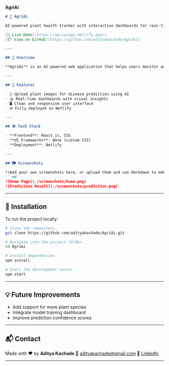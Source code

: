 **AgriAi**

````markdown
# 🌿 AgriAi

AI-powered plant health tracker with interactive dashboards for real-time monitoring.

[🔗 Live Demo](https://agriaiapp.netlify.app/)  
[📦 View on GitHub](https://github.com/adityakachade/AgriAi)

---

## 📌 Overview

**AgriAi** is an AI-powered web application that helps users monitor and diagnose plant health through image inputs. With a focus on user experience and clean data visualization, it simplifies the process of identifying plant diseases and tracking them in real time.

---

## 🚀 Features

- 📸 Upload plant images for disease prediction using AI
- 📊 Real-time dashboards with visual insights
- 🖥️ Clean and responsive user interface
- 🌐 Fully deployed on Netlify

---

## 🛠️ Tech Stack

- **Frontend**: React.js, CSS
- **UI Frameworks**: None (custom CSS)
- **Deployment**: Netlify

---

## 📷 Screenshots

*(Add your own screenshots here, or upload them and use Markdown to embed)*  
```md
![Home Page](./screenshots/home.png)
![Prediction Result](./screenshots/prediction.png)
````

---

## 🧪 Installation

To run the project locally:

```bash
# Clone the repository
git clone https://github.com/adityakachade/AgriAi.git

# Navigate into the project folder
cd AgriAi

# Install dependencies
npm install

# Start the development server
npm start
```
---

## 💡 Future Improvements

* Add support for more plant species
* Integrate model training dashboard
* Improve prediction confidence scores

---

## 📬 Contact

Made with ❤️ by **Aditya Kachade**
📧 [adityakachade@gmail.com](mailto:adityakachade@gmail.com)
🔗 [LinkedIn](https://www.linkedin.com/in/adityakachade/)

---
